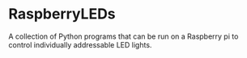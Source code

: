 # RaspberryLEDs
A collection of Python programs that can be run on a Raspberry pi to control individually addressable LED lights.
